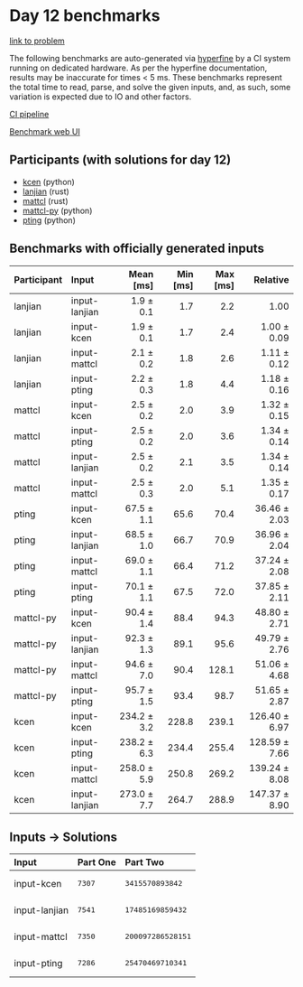 # Day 12 benchmarks

[link to problem](https://adventofcode.com/2023/day/12)

The following benchmarks are auto-generated via
[hyperfine](https://github.com/sharkdp/hyperfine) by a CI system running on
dedicated hardware. As per the hyperfine documentation, results may be
inaccurate for times < 5 ms. These benchmarks represent the total time to read,
parse, and solve the given inputs, and, as such, some variation is expected due
to IO and other factors.

[CI pipeline](http://ci.papercode.net:8080/teams/main/pipelines/aoc2023)

[Benchmark web UI](https://aoc.ancalagon.black)


## Participants (with solutions for day 12)

- [kcen](https://github.com/kcen/aoc2023) (python)
- [lanjian](https://github.com/lanjian/aoc-2023) (rust)
- [mattcl](https://github.com/mattcl/aoc2023) (rust)
- [mattcl-py](https://github.com/mattcl/aoc2023-py) (python)
- [pting](https://github.com/pting/aoc2023) (python)


## Benchmarks with officially generated inputs

| Participant | Input | Mean [ms] | Min [ms] | Max [ms] | Relative |
|:---|:---|---:|---:|---:|---:|
| lanjian | input-lanjian | 1.9 ± 0.1 | 1.7 | 2.2 | 1.00 |
| lanjian | input-kcen | 1.9 ± 0.1 | 1.7 | 2.4 | 1.00 ± 0.09 |
| lanjian | input-mattcl | 2.1 ± 0.2 | 1.8 | 2.6 | 1.11 ± 0.12 |
| lanjian | input-pting | 2.2 ± 0.3 | 1.8 | 4.4 | 1.18 ± 0.16 |
| mattcl | input-kcen | 2.5 ± 0.2 | 2.0 | 3.9 | 1.32 ± 0.15 |
| mattcl | input-pting | 2.5 ± 0.2 | 2.0 | 3.6 | 1.34 ± 0.14 |
| mattcl | input-lanjian | 2.5 ± 0.2 | 2.1 | 3.5 | 1.34 ± 0.14 |
| mattcl | input-mattcl | 2.5 ± 0.3 | 2.0 | 5.1 | 1.35 ± 0.17 |
| pting | input-kcen | 67.5 ± 1.1 | 65.6 | 70.4 | 36.46 ± 2.03 |
| pting | input-lanjian | 68.5 ± 1.0 | 66.7 | 70.9 | 36.96 ± 2.04 |
| pting | input-mattcl | 69.0 ± 1.1 | 66.4 | 71.2 | 37.24 ± 2.08 |
| pting | input-pting | 70.1 ± 1.1 | 67.5 | 72.0 | 37.85 ± 2.11 |
| mattcl-py | input-kcen | 90.4 ± 1.4 | 88.4 | 94.3 | 48.80 ± 2.71 |
| mattcl-py | input-lanjian | 92.3 ± 1.3 | 89.1 | 95.6 | 49.79 ± 2.76 |
| mattcl-py | input-mattcl | 94.6 ± 7.0 | 90.4 | 128.1 | 51.06 ± 4.68 |
| mattcl-py | input-pting | 95.7 ± 1.5 | 93.4 | 98.7 | 51.65 ± 2.87 |
| kcen | input-kcen | 234.2 ± 3.2 | 228.8 | 239.1 | 126.40 ± 6.97 |
| kcen | input-pting | 238.2 ± 6.3 | 234.4 | 255.4 | 128.59 ± 7.66 |
| kcen | input-mattcl | 258.0 ± 5.9 | 250.8 | 269.2 | 139.24 ± 8.08 |
| kcen | input-lanjian | 273.0 ± 7.7 | 264.7 | 288.9 | 147.37 ± 8.90 |


## Inputs -> Solutions

| Input | Part One | Part Two |
|:---|:---|:---|
|input-kcen|<pre>7307</pre>|<pre>3415570893842</pre>|
|input-lanjian|<pre>7541</pre>|<pre>17485169859432</pre>|
|input-mattcl|<pre>7350</pre>|<pre>200097286528151</pre>|
|input-pting|<pre>7286</pre>|<pre>25470469710341</pre>|